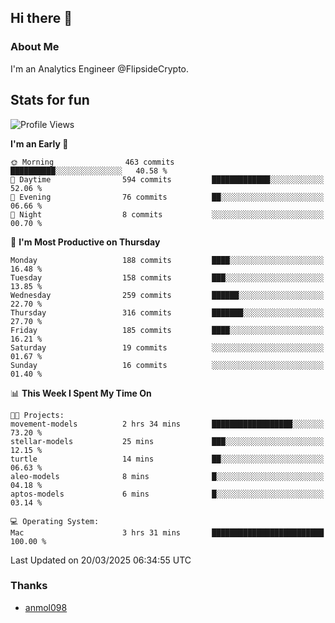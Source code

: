 ## Hi there 👋

### About Me

I'm an Analytics Engineer @FlipsideCrypto.
  
## Stats for fun


<!--START_SECTION:waka-->
![Profile Views](http://img.shields.io/badge/Profile%20Views-0-blue)

**I'm an Early 🐤** 

```text
🌞 Morning                463 commits         ██████████░░░░░░░░░░░░░░░   40.58 % 
🌆 Daytime                594 commits         █████████████░░░░░░░░░░░░   52.06 % 
🌃 Evening                76 commits          ██░░░░░░░░░░░░░░░░░░░░░░░   06.66 % 
🌙 Night                  8 commits           ░░░░░░░░░░░░░░░░░░░░░░░░░   00.70 % 
```
📅 **I'm Most Productive on Thursday** 

```text
Monday                   188 commits         ████░░░░░░░░░░░░░░░░░░░░░   16.48 % 
Tuesday                  158 commits         ███░░░░░░░░░░░░░░░░░░░░░░   13.85 % 
Wednesday                259 commits         ██████░░░░░░░░░░░░░░░░░░░   22.70 % 
Thursday                 316 commits         ███████░░░░░░░░░░░░░░░░░░   27.70 % 
Friday                   185 commits         ████░░░░░░░░░░░░░░░░░░░░░   16.21 % 
Saturday                 19 commits          ░░░░░░░░░░░░░░░░░░░░░░░░░   01.67 % 
Sunday                   16 commits          ░░░░░░░░░░░░░░░░░░░░░░░░░   01.40 % 
```


📊 **This Week I Spent My Time On** 

```text
🐱‍💻 Projects: 
movement-models          2 hrs 34 mins       ██████████████████░░░░░░░   73.20 % 
stellar-models           25 mins             ███░░░░░░░░░░░░░░░░░░░░░░   12.15 % 
turtle                   14 mins             ██░░░░░░░░░░░░░░░░░░░░░░░   06.63 % 
aleo-models              8 mins              █░░░░░░░░░░░░░░░░░░░░░░░░   04.18 % 
aptos-models             6 mins              █░░░░░░░░░░░░░░░░░░░░░░░░   03.14 % 

💻 Operating System: 
Mac                      3 hrs 31 mins       █████████████████████████   100.00 % 
```


 Last Updated on 20/03/2025 06:34:55 UTC
<!--END_SECTION:waka-->

### Thanks
 - [anmol098](https://github.com/anmol098/waka-readme-stats/)
  
